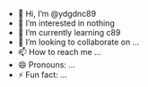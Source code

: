 - 👋 Hi, I’m @ydgdnc89
- 👀 I’m interested in nothing
- 🌱 I’m currently learning c89
- 💞️ I’m looking to collaborate on ...
- 📫 How to reach me ...
- 😄 Pronouns: ...
- ⚡ Fun fact: ...

<!---
ydgdnc89/ydgdnc89 is a ✨ special ✨ repository because its `README.md` (this file) appears on your GitHub profile.
You can click the Preview link to take a look at your changes.
--->
